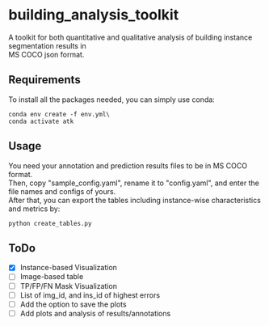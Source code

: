 # building_analysis_toolkit
A toolkit for both quantitative and qualitative analysis of building instance segmentation results in <br>
MS COCO json format.

## Requirements
To install all the packages needed, you can simply use conda:
```
conda env create -f env.yml\
conda activate atk
```

## Usage
You need your annotation and prediction results files to be in MS COCO format.<br>
Then, copy "sample_config.yaml", rename it to "config.yaml", and enter the file names and configs of yours.<br>
After that, you can export the tables including instance-wise characteristics and metrics by:
```
python create_tables.py
```

## ToDo
- [x] Instance-based Visualization
- [ ] Image-based table
- [ ] TP/FP/FN Mask Visualization
- [ ] List of img_id, and ins_id of highest errors
- [ ] Add the option to save the plots
- [ ] Add plots and analysis of results/annotations
